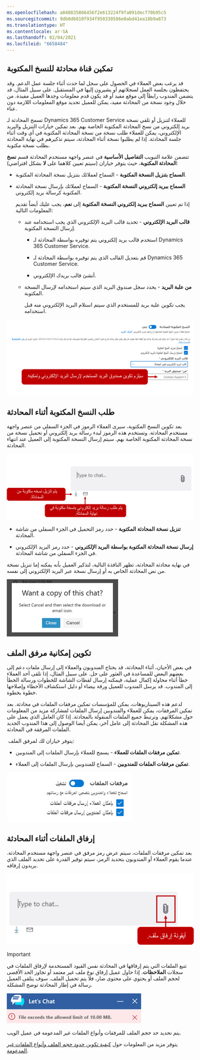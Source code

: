 ```yaml
---
ms.openlocfilehash: a048835866456f2e613224f9fa091decf70b95c5
ms.sourcegitcommit: 9db0d6810f934f950330586e0abd41ea18b9a873
ms.translationtype: HT
ms.contentlocale: ar-SA
ms.lasthandoff: 02/04/2021
ms.locfileid: "6658484"
---
```

## <a name="enable-a-chat-channel-for-transcripts"></a>تمكين قناة محادثة للنسخ المكتوبة

قد يرغب بعض العملاء في الحصول على سجل لما حدث أثناء جلسة عمل الدعم. وقد يحتفظون بجلسة العمل لسجلاتهم أو يشيرون إليها في المستقبل. على سبيل المثال، قد يتضمن المندوب رابطاً إلى موقع مفيد أو قد يكون قدم معلومات وجدها العميل مفيدة. من خلال وجود نسخة من المحادثة مفيد، يمكن للعميل تحديد موقع المعلومات اللازمة دون عناء.    

تسمح المحادثة لـ Dynamics 365 Customer Service للعملاء لتنزيل أو تلقي نسخة بريد إلكتروني من نسخ المحادثة المكتوبة الخاصة بهم. بعد تمكين خيارات التنزيل والبريد الإلكتروني، يمكن للعملاء طلب نسخة من نسخة المحادثة المكتوبة في أي وقت أثناء جلسة المحادثة. إذا لم يطلبوا نسخة أثناء المحادثة، سيتم تذكيرهم في نهاية المحادثة بطلب نسخة مكتوبة. 

تتضمن علامة التبويب **التفاصيل الأساسية** في عنصر واجهة مستخدم المحادثة قسم **نسخ المحادثة المكتوبة**، حيث يتوفر خياران (سيتم تعيين كلاهما على **لا** بشكل افتراضي):  

-   **السماح بتنزيل النسخة المكتوبة** - السماح لعملائك بتنزيل نسخة المحادثة المكتوبة.

-   **السماح ببريد إلكتروني النسخة المكتوبة** - السماح لعملائك بإرسال نسخة المحادثة المكتوبة كرسالة بريد إلكتروني.

    إذا تم تعيين **السماح ببريد إلكتروني النسخة المكتوبة** إلى **نعم**، يجب عليك أيضاً تقديم المعلومات التالية:

    -   **قالب البريد الإلكتروني** - تحديد قالب البريد الإلكتروني الذي يجب استخدامه عند إرسال النسخة المكتوبة.

        -   استخدم قالب بريد إلكتروني يتم توفيره بواسطة المحادثة لـ Dynamics 365 Customer Service.

        -   قم بتعديل القالب الذي يتم توفيره بواسطة المحادثة لـ Dynamics 365 Customer Service.

        -   أنشئ قالب بريدك الإلكتروني.

    -   **من علبة البريد** - يحدد سجل صندوق البريد الذي سيتم استخدامه لإرسال النسخة المكتوبة.

        يجب تكوين علبة بريد للمستخدم الذي سيتم استلام البريد الإلكتروني منه قبل استخدامه.

![لقطة شاشة لنسخ المحادثة المكتوبة مع تمييز علبة البريد من.](../media/chat-3-1.png)

## <a name="request-transcripts-during-a-conversation"></a>طلب النسخ المكتوبة أثناء المحادثة 

بعد تكوين النسخ المكتوبة، سيرى العملاء الرموز في الجزء السفلي من عنصر واجهة مستخدم المحادثة. وتستخدم هذه الرموز لبدء رسالة بريد إلكتروني أو تحميل نسخة من نسخة المحادثة المكتوبة الخاصة بهم. سيتم إرسال النسخة المكتوبة إلى العميل عند انتهاء المحادثة.

![لقطة شاشة من المحادثة مع رموز عنصر واجهة المستخدم الخاصة بنا.](../media/chat-3-2.png)

-   **تنزيل نسخة المحادثة المكتوبة** - حدد رمز التحميل في الجزء السفلي من شاشة المحادثة.

-   **إرسال نسخة المحادثة المكتوبة بواسطة البريد الإلكتروني** - حدد رمز البريد الإلكتروني في الجزء السفلي من شاشة المحادثة.

في نهاية محادثة المحادثة، تظهر النافذة التالية، لتذكير العميل بأنه يمكنه إما تنزيل نسخة من نص المحادثة الخاص به أو إرسال نسخة عبر البريد الإلكتروني إلى نفسه.

![لقطة شاشة للرسالة لنسخ ميزة المحادثة.](../media/chat-3-3.png)

## <a name="configure-file-attachment-capability"></a>تكوين إمكانية مرفق الملف

في بعض الأحيان، أثناء المحادثة، قد يحتاج المندوبون والعملاء إلى إرسال ملفات دعم إلى بعضهم البعض للمساعدة في العثور على حل. على سبيل المثال، إذا تلقى أحد العملاء خطأ أثناء محاولة إكمال عملية، فيمكنه إرسال لقطات الشاشة للخطوات ورسالة الخطأ إلى المندوب. قد يرسل المندوب للعميل ورقة بيضاء أو دليل استكشاف الأخطاء وإصلاحها خطوة بخطوة.

لدعم هذه السيناريوهات، يمكن للمؤسسات تمكين مرفقات الملفات في محادثة. بعد تمكين المرفقات، يمكن للعملاء والمندوبين إرسال الملفات لمشاركة مزيد من المعلومات حول مشكلاتهم. وترتبط جميع الملفات المنقولة بالمحادثة. إذا كان العامل الذي يعمل على هذه المشكلة نقل المحادثة إلى عامل آخر، يمكن أيضا الوصول إلى هذا المندوب الجديد الملفات المرفقة في المحادثة.

 يتوفر خياران لك لمرفق الملف:

-   **تمكين مرفقات الملفات للعملاء** - يسمح للعملاء بإرسال الملفات إلى المندوبين.

-   **تمكين مرفقات الملفات للمندوبين** - السماح للمندوبين بإرسال الملفات إلى العملاء.

![لقطة شاشة لميزة تمكين مرفقات الملفات.](../media/chat-3-4.png)

## <a name="attach-files-during-a-conversation"></a>إرفاق الملفات أثناء المحادثة

بعد تمكين مرفقات الملفات، سيتم عرض رمز مرفق في عنصر واجهة مستخدم المحادثة. عندما يقوم العملاء أو المندوبون بتحديد الرمز، سيتم توفير القدرة على تحديد الملف الذي يريدون إرفاقه.

![لقطة شاشة لرمز إرفاق الملف في عنصر واجهة مستخدم المحادثة.](../media/chat-3-5.png)

> [!IMPORTANT]
> تتبع الملفات التي يتم إرفاقها في المحادثة نفس القيود المستخدمة لإرفاق الملفات في سجلات **الملاحظات**. إذا حاول عميل إرفاق نوع ملف غير معتمد أو تجاوز الحد الأقصى لحجم الملف أو يحتوي على محتوى ضار، فلا يتم تحميل الملف. سوف يتلقى العميل رسالة في إطار المحادثة توضح المشكلة. 

![لقطة شاشة لحجم الملف يتجاوز حد التنبيه على عنصر واجهة مستخدم دعونا ندردش.](../media/chat-3-6.png)

يتم تحديد حد حجم الملف للمرفقات وأنواع الملفات غير المدعومة في عميل الويب.

يتوفر مزيد من المعلومات حول [كيفية تكوين حدود حجم الملف وأنواع الملفات غير المدعومة](https://docs.microsoft.com/dynamics365/omnichannel/administrator/configure-file-attachment/?azure-portal=true). 

